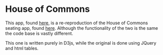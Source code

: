 # House of Commons
This app, found [here](http://house-of-commons.herokuapp.com), is a re-reproduction of the House of Commons seating app, found [here](http://www.parl.gc.ca/parliamentarians/en/floorplan). Although the functionality of the two is the same the code base is vastly different.

This one is written purely in D3js, while the original is done using JQuery and html tables.
